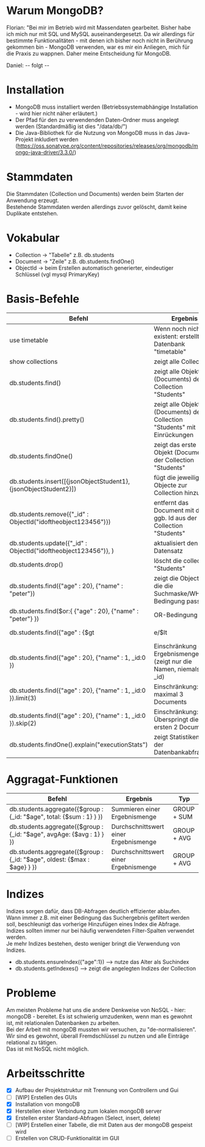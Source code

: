 # Warum MongoDB?

Florian: "Bei mir im Betrieb wird mit Massendaten gearbeitet. Bisher habe ich mich nur mit SQL und MySQL auseinandergesetzt. Da wir allerdings für bestimmte Funktionalitäten - mit denen ich bisher noch nicht in Berührung gekommen bin - MongoDB verwenden, war es mir ein Anliegen, mich für die Praxis zu wappnen. Daher meine Entscheidung für MongoDB.

Daniel: -- folgt --

# Installation

* MongoDB muss installiert werden (Betriebssystemabhängige Installation - wird hier nicht näher erläutert.)  
* Der Pfad für den zu verwendenden Daten-Ordner muss angelegt werden (Standardmäßig ist dies "/data/db/")  
* Die Java-Bibliothek für die Nutzung von MongoDB muss in das Java-Projekt inkludiert werden (https://oss.sonatype.org/content/repositories/releases/org/mongodb/mongo-java-driver/3.3.0/)  

# Stammdaten

Die Stammdaten (Collection und Documents) werden beim Starten der Anwendung erzeugt.  
Bestehende Stammdaten werden allerdings zuvor gelöscht, damit keine Duplikate entstehen.  

# Vokabular

- Collection -> "Tabelle" z.B. db.students  
- Document -> "Zeile" z.B. db.students.findOne()  
- ObjectId -> beim Erstellen automatisch generierter, eindeutiger Schlüssel (vgl mysql PrimaryKey)  

# Basis-Befehle

| Befehl 															| Ergebnis 																	| Typ    |
| ----------------------------------------------------------------- | ------------------------------------------------------------------------- | ------ |
| use timetable														| Wenn noch nicht existent: erstellt die Datenbank "timetable"				| CREATE |
| show collections 													| zeigt alle Collections 													| SELECT |
| db.students.find()												| zeigt alle Objekte (Documents) der Collection "Students" 					| SELECT |
| db.students.find().pretty() 										| zeigt alle Objekte (Documents) der Collection "Students" mit Einrückungen	| SELECT |
| db.students.findOne()												| zeigt das erste Objekt (Document) der Collection "Students"				| SELECT |
| db.students.insert([{jsonObjectStudent1},{jsonObjectStudent2}]) 	| fügt die jeweiligen Objecte zur Collection hinzu 							| INSERT |
| db.students.remove({"_id" : ObjectId("idoftheobject123456")}) 	| entfernt das Document mit der ggb. Id aus der Collection "Students" 		| DELETE |
| db.students.update({"_id" : ObjectId("idoftheobject123456")}, <jsonObjectStudentWithIdWithNewValues>) | aktualisiert den Datensatz 			| UPDATE |
| db.students.drop() 												| löscht die collection "Students" 											| DROP	 |
| db.students.find({"age" : 20}, {"name" : "peter"}) 				| zeigt die Objecte, auf die die Suchmaske/WHERE-Bedingung passt 			| WHERE  |
| db.students.find($or:{ {"age" : 20}, {"name" : "peter"} }) 		| OR-Bedingung 																| OR     |
| db.students.find({"age" : {$gt|e/$lt|e/$ne/$e: 20} }) 		    | gt: greaterThan, lt: lessThan, e: equals, ne: doesNotEqual				| WHERE  |
| db.students.find({"age" : 20}, {"name" : 1, _id:0 }) 				| Einschränkung der Ergebnismenge (zeigt nur die Namen, niemals die _id)	| WHERE  |
| db.students.find({"age" : 20}, {"name" : 1, _id:0 }).limit(3) 	| Einschränkung: Zeigt maximal 3 Documents									| LIMIT  |
| db.students.find({"age" : 20}, {"name" : 1, _id:0 }).skip(2)		| Einschränkung: Überspringt die ersten 2 Documents							| SKIP   |
| db.students.findOne().explain("executionStats")					| zeigt Statistiken zu der Datenbankabfrage									| STATUS |

# Aggragat-Funktionen

| Befehl 																   | Ergebnis 								| Typ    		 |
| ------------------------------------------------------------------------ | ---------------------------------------| -------------- |
| db.students.aggregate({$group : {_id: "$age", total: {$sum : 1} } }) 	   | Summieren einer Ergebnismenge			| GROUP + SUM 	 |
| db.students.aggregate({$group : {_id: "$age", avgAge: {$avg : 1} } })    | Durchschnittswert einer Ergebnismenge	| GROUP + AVG 	 |
| db.students.aggregate({$group : {_id: "$age", oldest: {$max : $age} } }) | Durchschnittswert einer Ergebnismenge	| GROUP + AVG 	 |

# Indizes

Indizes sorgen dafür, dass DB-Abfragen deutlich effizienter ablaufen.  
Wann immer z.B. mit einer Bedingung das Suchergebnis gefiltert werden soll, beschleunigt das vorherige Hinzufügen eines Index die Abfrage.   
Indizes sollten immer nur bei häufig verwendeten Filter-Spalten verwendet werden.  
Je mehr Indizes bestehen, desto weniger bringt die Verwendung von Indizes.  

* db.students.ensureIndex({"age":1}) 	--> nutze das Alter als Suchindex  
* db.students.getIndexes() 				--> zeigt die angelegten Indizes der Collection  

# Probleme

Am meisten Probleme hat uns die andere Denkweise von NoSQL - hier: mongoDB - bereitet. Es ist schwierig umzudenken, wenn man es gewohnt ist, mit relationalen Datenbanken zu arbeiten.  
Bei der Arbeit mit mongoDB mussten wir versuchen, zu "de-normalisieren".  Wir sind es gewohnt, überall Fremdschlüssel zu nutzen und alle Einträge relational zu tätigen.  
Das ist mit NoSQL nicht möglich.  

# Arbeitsschritte

- [x] Aufbau der Projektstruktur mit Trennung von Controllern und Gui  
- [ ] [WIP] Erstellen des GUIs  
- [x] Installation von mongoDB  
- [x] Herstellen einer Verbindung zum lokalen mongoDB server  
- [x] Erstellen erster Standard-Abfragen (Select, insert, delete)  
- [ ] [WIP] Erstellen einer Tabelle, die mit Daten aus der mongoDB gespeist wird  
- [ ] Erstellen von CRUD-Funktionalität im GUI  
